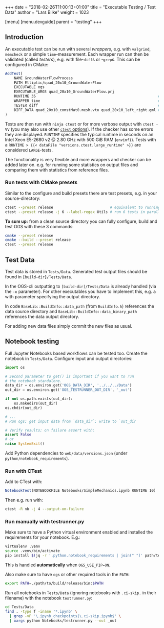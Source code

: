 +++
date = "2018-02-26T11:00:13+01:00"
title = "Executable Testing / Test Data"
author = "Lars Bilke"
weight = 1023

[menu]
  [menu.devguide]
    parent = "testing"
+++

## Introduction

An executable test can be run with several *wrappers*, e.g. with `valgrind`, `memcheck` or a simple `time`-measurement. Each wrapper run can then be validated (called *testers*), e.g. with file-`diff`s or -`grep`s. This can be configured in CMake:

```cmake
AddTest(
    NAME GroundWaterFlowProcess
    PATH Elliptic/quad_20x10_GroundWaterFlow
    EXECUTABLE ogs
    EXECUTABLE_ARGS quad_20x10_GroundWaterFlow.prj
    RUNTIME 35                                                        # optional
    WRAPPER time                                                      # optional
    TESTER diff                                                       # optional
    DIFF_DATA quad_20x10_constMat0.mesh.vtu quad_20x10_left_right.gml # optional
)
```

Tests are then run with `ninja ctest` or for more verbose output with `ctest -VV` (you may also use other [`ctest` options](https://cmake.org/cmake/help/v3.4/manual/ctest.1.html)). If the checker has some errors they are displayed. `RUNTIME` specifies the typical runtime in seconds on an Intel Xeon E5-2680 v2 @ 2.80 GHz with 500 GiB RAM (`envinf1`). Tests with a `RUNTIME > {{< dataFile "versions.ctest.large_runtime" >}}` are considered `LARGE`-tests.

The functionality is very flexible and more wrappers and checker can be added later on. e.g. for running some statistics on output files and comparing them with statistics from reference files.

<div class="note">

<h3>Run tests with CMake presets</h3>

Similar to the configure and build presets there are test presets, e.g. in your source-directory:

```bash
ctest --preset release                          # equivalent to running `ninja ctest` above
ctest --preset release -j 6 --label-regex Utils # run 6 tests in parallel which have a Utils label
```

**To sum up:** from a clean source directory you can fully configure, build and test OGS with these 3 commands:

```bash
cmake --preset release
cmake --build --preset release
ctest --preset release
```

</div>

## Test Data

Test data is stored in `Tests/Data`. Generated test output files should be found in `[build-dir]/Tests/Data`.

In the OGS-cli outputting to `[build-dir]/Tests/Data` is already handled (via the `-o` parameter). For other executables you have to implement this, e.g. a with parameter specifying the output directory.

In code `BaseLib::BuildInfo::data_path` (from `BuildInfo.h`) references the data source directory and `BaseLib::BuildInfo::data_binary_path` references the data output directory.

For adding new data files simply commit the new files as usual.

## Notebook testing

Full Jupyter Notebooks based workflows can be tested too. Create the notebook in `Tests/Data`. Configure input and output directories:

```python
import os

# Second parameter to get() is important if you want to run
# the notebook standalone.
data_dir = os.environ.get('OGS_DATA_DIR', '../../../Data')
out_dir = os.environ.get('OGS_TESTRUNNER_OUT_DIR', '_out')

if not os.path.exists(out_dir):
    os.makedirs(out_dir)
os.chdir(out_dir)

# ...
# Run ogs; get input data from `data_dir`; write to `out_dir

# Verify results; on failure assert with:
assert False
# or
raise SystemExit()
```

Add Python dependencies to `web/data/versions.json` (under `python/notebook_requirements`).

### Run with CTest

Add to CTest with:

```cmake
NotebookTest(NOTEBOOKFILE Notebooks/SimpleMechanics.ipynb RUNTIME 10)
```

Then e.g. run with:

```bash
ctest -R nb -j 4 --output-on-failure
```

### Run manually with testrunner.py

Make sure to have a Python virtual environment enabled and installed the requirements for your notebook. E.g.:

```bash
virtualenv .venv
source .venv/bin/activate
pip install $(jq -r '.python.notebook_requirements | join(" ")' path/to/ogs/web/data/versions.json)
```

This is handled **automatically** when `OGS_USE_PIP=ON`.

Also make sure to have `ogs` or other required tools in the `PATH`:

```bash
export PATH=./path/to/build/release/bin:$PATH
```

Run all notebooks in `Tests/Data` (ignoring notebooks with `.ci-skip.` in their filename) with the notebook `testrunner.py`:

```bash
cd Tests/Data
find . -type f -iname '*.ipynb' \
  | grep -vP '\.ipynb_checkpoints|\.ci-skip.ipynb$' \
  | xargs python Notebooks/testrunner.py --out _out
```
